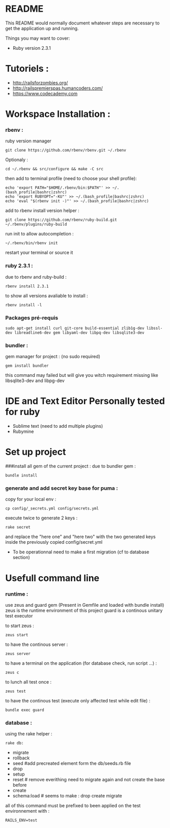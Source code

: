 # README

This README would normally document whatever steps are necessary to get the
application up and running.

Things you may want to cover:

* Ruby version 2.3.1

# Tutoriels :
* http://railsforzombies.org/
* http://railspremierspas.humancoders.com/
* https://www.codecademy.com

# Workspace  Installation :

### rbenv :
ruby version manager
```
git clone https://github.com/rbenv/rbenv.git ~/.rbenv
```
Optionaly : 
```
cd ~/.rbenv && src/configure && make -C src
```
then add to terminal profile (need to choose your shell profile): 
```
echo 'export PATH="$HOME/.rbenv/bin:$PATH"' >> ~/.(bash_profile|bashrc|zshrc)
echo 'export RUBYOPT="-KU"' >> ~/.(bash_profile|bashrc|zshrc)
echo 'eval "$(rbenv init -)"' >> ~/.(bash_profile|bashrc|zshrc)

```
add to rbenv install version helper :

```
git clone https://github.com/rbenv/ruby-build.git ~/.rbenv/plugins/ruby-build

```

run init to allow autocompletion : 
```
~/.rbenv/bin/rbenv init
```

restart your terminal or source it

### ruby 2.3.1 :
due to rbenv and ruby-build :

```
rbenv install 2.3.1
```

to show all versions avaliable to install : 
```
rbenv install -l
```

### Packages pré-requis
```
sudo apt-get install curl git-core build-essential zlib1g-dev libssl-dev libreadline6-dev gem libyaml-dev libpq-dev libsqlite3-dev
```

### bundler :
gem manager for project : (no sudo required)
```
gem install bundler
```
this command may failed but will give you witch requirement missing like libsqlite3-dev and libpg-dev


# IDE and Text Editor Personally tested for ruby
* Sublime text (need to add multiple plugins)
* Rubymine 

# Set up project

###install all gem of the current project : 
due to bundler gem :
```
bundle install
```

### generate and add secret key base for puma :
copy for your local env :
```
cp config/_secrets.yml config/secrets.yml
```
execute twice to generate 2 keys : 
```
rake secret
```
and replace the "here one" and "here two" with the two generated keys inside the previously copied config/secret.yml

* To be operationnal need to make a first migration (cf to database section)

# Usefull command line 
### runtime :
use zeus and guard gem (Present in Gemfile and loaded with bundle install)
zeus is the runtime environment of this project
guard is a continous unitary test executor

to start zeus :
```
zeus start
```
to have the continous server :
```
zeus server
```
to have a terminal on the application (for database check, run script ...) :
```
zeus c
```
to lunch all test once :
```
zeus test
```
to have the continous test (execute only affected test while edit file) :
```
bundle exec guard
```

### database :
using the rake helper :

```
rake db:
```
* migrate
* rollback
* seed #add precreated element form the db/seeds.rb file
* drop
* setup
* reset # remove everithing need to migrate again and not create the base before
* create
* schema:load # seems to make : drop create migrate

all of this command must be prefixed to been applied on the test environnement with  :
``` 
RAILS_ENV=test
```
